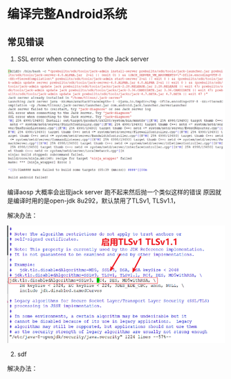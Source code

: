 # 编译完整Android系统

## 常见错误

1. SSL error when connecting to the Jack server

![20210520_173630_90](image/20210520_173630_90.png)

编译aosp 大概率会出现jack server 跑不起来然后抛一个类似这样的错误
原因就是编译时用的是open-jdk 8u292，默认禁用了TLSv1, TLSv1.1，



解决办法：

![20210520_174236_83](image/20210520_174236_83.png)


2.  sdf

解决办法：

